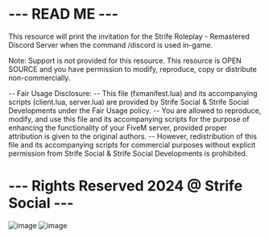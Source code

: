 # --- READ ME --- #
This resource will print the invitation for the 
Strife Roleplay - Remastered Discord Server
when the command /discord is used in-game.

Note: Support is not provided for this resource. This resource is OPEN SOURCE and you have permission to modify, reproduce, copy or distribute non-commercially.

-- Fair Usage Disclosure: 
-- This file (fxmanifest.lua) and its accompanying scripts (client.lua, server.lua) 
are provided by Strife Social & Strife Social Developments under the Fair Usage policy. 
-- You are allowed to reproduce, modify, and use this file and its accompanying scripts for the purpose of enhancing the functionality of your FiveM server, provided proper attribution is given to the original authors. 
-- However, redistribution of this file and its accompanying scripts for commercial purposes without explicit permission from Strife Social & Strife Social Developments is prohibited.

# --- Rights Reserved 2024 @ Strife Social --- #
![image](https://github.com/strifesocial/strife-randomencounters-redm/assets/166969842/af6d59d6-a5b1-4603-8fc8-d5b88dbf379e)
![image](https://github.com/strifesocial/strife-randomencounters-redm/assets/166969842/7d8145ec-5261-4d57-81e5-5437299c3582)

